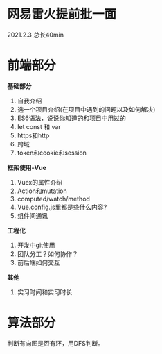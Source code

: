 # 网易雷火提前批一面

2021.2.3 总长40min

# 前端部分

**基础部分**

1. 自我介绍
2. 选一个项目介绍(在项目中遇到的问题以及如何解决)
3. ES6语法，说说你知道的和项目中用过的
4. let const 和 var
5. https和http
6. 跨域
7. token和cookie和session

**框架使用-Vue**

1. Vuex的属性介绍
2. Action和mutation
3. computed/watch/method
4. Vue.config.js里都是些什么内容?
5. 组件间通讯 

**工程化**

1. 开发中git使用
2. 团队分工？如何协作？
3. 前后端如何交互

**其他**

1. 实习时间和实习时长

# 算法部分

判断有向图是否有环，用DFS判断。